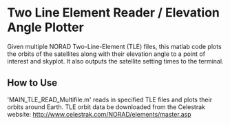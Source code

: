 # Two Line Element Reader / Elevation Angle Plotter #

Given multiple NORAD Two-Line-Element (TLE) files, this matlab code plots the orbits of the satellites along with their elevation angle to a point of interest and skyplot. It also outputs the satellite setting times to the terminal.

## How to Use ##

'MAIN_TLE_READ_Multifile.m' reads in specified TLE files and plots their orbits around Earth. TLE orbit data be downloaded from the Celestrak website: http://www.celestrak.com/NORAD/elements/master.asp